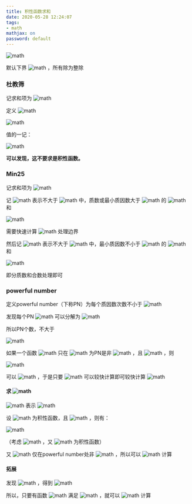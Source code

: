 ```yaml
---
title: 积性函数求和
date: 2020-05-28 12:24:07
tags:
- math
mathjax: on
password: default
---
```


 ![math](https://render.githubusercontent.com/render/math?math=%7E) 

<!--more-->

默认下界 ![math](https://render.githubusercontent.com/render/math?math=1) ，所有除为整除

### 杜教筛

记求和项为 ![math](https://render.githubusercontent.com/render/math?math=f%28i%29) 

定义 ![math](https://render.githubusercontent.com/render/math?math=S%28n%29%3D%5Csum_i%20f%28i%29) 



![math](https://render.githubusercontent.com/render/math?math=%5Cbegin%7Balign%7D%0A%26%5Csum_i%20%28fg%29%28i%29%5C%5C%0A%3D%26%5Csum_i%5Csum_j%5E%7B%5Cfrac%20ni%7Df%28j%29g%28i%29%5C%5C%0A%3D%26%5Csum_i%20g%28i%29S%28%5Cfrac%20ni%29%5C%5C%0A%5CRightarrow%20g%281%29S%28n%29%3D%26%5Csum_i%20%28fg%29%28i%29-%5Csum_%7Bi%3D2%7Dg%28i%29S%28%5Cfrac%20ni%29%0A%5Cend%7Balign%7D)



值的一记：



![math](https://render.githubusercontent.com/render/math?math=%5Cbegin%7Balign%7D%0A%5Cvarphi%3A%26%20S%28n%29%3D%5Cdfrac%7Bn%28n%2B1%29%7D%7B2%7D-%5Csum_%7Bi%3D2%7DS%28%5Cfrac%20ni%29%5C%5C%0A%5Cmu%3A%26%20S%28n%29%3D1-%5Csum_%7Bi%3D2%7DS%28%5Cfrac%20ni%29%5C%5C%0A%5Cend%7Balign%7D)



**可以发现，这不要求是积性函数。**

### Min25

记求和项为 ![math](https://render.githubusercontent.com/render/math?math=F%28i%29) 

记 ![math](https://render.githubusercontent.com/render/math?math=f%28n%2Ci%29) 表示不大于 ![math](https://render.githubusercontent.com/render/math?math=n) 中，质数或最小质因数大于 ![math](https://render.githubusercontent.com/render/math?math=p_i) 的 ![math](https://render.githubusercontent.com/render/math?math=G_j) 和



![math](https://render.githubusercontent.com/render/math?math=f%28n%2Ci%29%3Df%28n%2Ci-1%29-G_i%28f%28%5Cfrac%20n%7Bp_i%7D%2Ci-1%29-%5Csum_k%5Ej%20G_k%29)



需要快速计算 ![math](https://render.githubusercontent.com/render/math?math=%5Csum_i%5Em%20G_i) 处理边界

然后记 ![math](https://render.githubusercontent.com/render/math?math=g%28n%2Ci%29) 表示不大于 ![math](https://render.githubusercontent.com/render/math?math=n) 中，最小质因数不小于 ![math](https://render.githubusercontent.com/render/math?math=p_i) 的 ![math](https://render.githubusercontent.com/render/math?math=F_i) 和



![math](https://render.githubusercontent.com/render/math?math=g%28n%2Ci%29%3D%28%5Csum_%7Bj%5Cge%20i%7D%5Csum_c%20F%28p_j%5Ec%29g%28%5Cfrac%20n%7Bp_j%5Ec%7D%29%2BF%28p_j%5E%7Bc%2B1%7D%29%29%2B%5Csum_%7Bp_i%5Cle%20p_j%5Cle%20n%7D%20f%28p_j%29)



即分质数和合数处理即可

### powerful number

定义powerful number（下称PN）为每个质因数次数不小于 ![math](https://render.githubusercontent.com/render/math?math=2) 

发现每个PN ![math](https://render.githubusercontent.com/render/math?math=n) 可以分解为 ![math](https://render.githubusercontent.com/render/math?math=a%5E2b%5E3%2Cb%3D%5Cmathrm%7Brad%7D%28b%29) 

所以PN个数，不大于



![math](https://render.githubusercontent.com/render/math?math=%5Csum_%7Bi%3D1%7D%5E%7B%5Csqrt%20n%7D%28%5Cfrac%20n%7Bi%5E2%7D%29%5E%7B%5Cfrac%2013%7D%5Capprox%20%5Cint_%7B1%7D%5E%7B%5Csqrt%20n%7D%28%5Cfrac%20n%7Bi%5E2%7D%29%5E%7B%5Cfrac%2013%7D%5Cmathrm%20di%5Capprox%203%5Csqrt%20n%3DO%28%5Csqrt%20n%29)



如果一个函数 ![math](https://render.githubusercontent.com/render/math?math=g%28n%29) 只在 ![math](https://render.githubusercontent.com/render/math?math=n) 为PN是非 ![math](https://render.githubusercontent.com/render/math?math=0) ，且 ![math](https://render.githubusercontent.com/render/math?math=f%3Dg%2Ah) ，则



![math](https://render.githubusercontent.com/render/math?math=%5Csum_i%5En%20f%28i%29%3D%5Csum_%7Bi%3D1%7D%5En%20g%28i%29%5Csum_%7Bj%3D1%7D%5E%7B%5Cfrac%20ni%7Dh%28j%29)



可以 ![math](https://render.githubusercontent.com/render/math?math=O%28%5Csqrt%20n%7E%5Cmathrm%7Bcalc%7D%28h%29%29) ，于是只要 ![math](https://render.githubusercontent.com/render/math?math=h) 可以较快计算即可较快计算 ![math](https://render.githubusercontent.com/render/math?math=f) 

#### 求 ![math](https://render.githubusercontent.com/render/math?math=%5Csum_%7Bi%7D%20%5Cmathrm%7Brad%7D%28i%29) 

 ![math](https://render.githubusercontent.com/render/math?math=%5Cmathrm%7Brad%7D%28n%29) 表示 ![math](https://render.githubusercontent.com/render/math?math=%5Cmax_%7Bi%7D%5Bi%7Cn%5D%5B%5Cnot%5Cexist%20j%2Cj%5E2%7Ci%5D) 

设 ![math](https://render.githubusercontent.com/render/math?math=G) 为积性函数，且 ![math](https://render.githubusercontent.com/render/math?math=G%28p%5Ec%29%3D%5Bc%3E1%5D%28p-p%5E2%29) ，则有：



![math](https://render.githubusercontent.com/render/math?math=F%28n%29%3D%5Cmathrm%7Brad%7D%28n%29%3D%28%5Cmathrm%7Bid%7D%5Ccdot%20G%29%28n%29)



（考虑 ![math](https://render.githubusercontent.com/render/math?math=F%28p%5Ek%29) ，又 ![math](https://render.githubusercontent.com/render/math?math=%5Cmathrm%7Bid%7D%2CG) 为积性函数）

又 ![math](https://render.githubusercontent.com/render/math?math=G) 仅在powerful number处非 ![math](https://render.githubusercontent.com/render/math?math=0) ，所以可以 ![math](https://render.githubusercontent.com/render/math?math=O%28%5Csqrt%20n%29) 计算

#### 拓展

发现 ![math](https://render.githubusercontent.com/render/math?math=%5Cmathrm%7Brad%7D%28p%29%3D%5Cmathrm%7Bid%7D%28p%29) ，得到 ![math](https://render.githubusercontent.com/render/math?math=G%28p%29%3D%5Cmathrm%7B%5Cfrac%7Brad%7D%7Bid%7D%7D%28p%29%3D0) 

所以，只要有函数 ![math](https://render.githubusercontent.com/render/math?math=%5Chat%20F) 满足 ![math](https://render.githubusercontent.com/render/math?math=%5Chat%20F%28p%29%3DF%28p%29%2C%5Chat%20F%281%29%3DF%281%29) ，就可以 ![math](https://render.githubusercontent.com/render/math?math=O%28%5Csqrt%20n%5Ccdot%5Cmathrm%7Bcalc%7D%28%5Chat%20F%29%29) 计算
